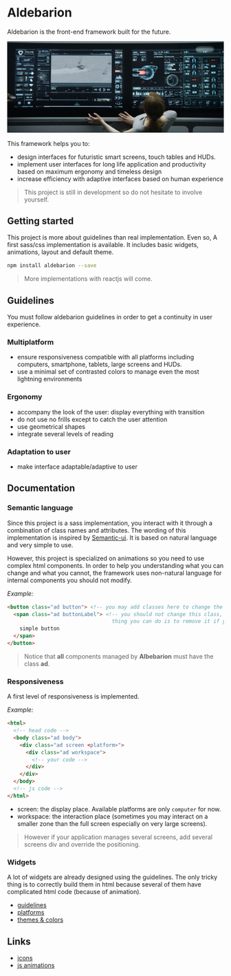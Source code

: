 # Aldebarion

Aldebarion is the front-end framework built for the future.

![Smark desk](examples/assets/table.png)

This framework helps you to:

* design interfaces for futuristic smart screens, touch tables and HUDs.
* implement user interfaces for long life application and productivity based on maximum ergonomy and timeless design
* increase efficiency with adaptive interfaces based on human experience

> This project is still in development so do not hesitate to involve yourself.

## Getting started

This project is more about guidelines than real implementation. Even so, A first sass/css implementation is available.
 It includes basic widgets, animations, layout and default theme.

```bash
npm install aldebarion --save
```

>  More implementations with reactjs will come.

## Guidelines

You must follow aldebarion guidelines in order to get a continuity in user experience.

### Multiplatform

* ensure responsiveness compatible with all platforms including computers, smartphone, tablets, large screens and HUDs.
* use a minimal set of contrasted colors to manage even the most lightning environments

### Ergonomy

* accompany the look of the user: display everything with transition
* do not use no frills except to catch the user attention
* use geometrical shapes
* integrate several levels of reading

### Adaptation to user

* make interface adaptable/adaptive to user

## Documentation

### Semantic language

Since this project is a sass implementation, you interact with it through a combination of class names
and attributes. The wording of this implementation is inspired by [Semantic-ui](https://semantic-ui.com/).
It is based on natural language and very simple to use.

However, this project is specialized on animations so
you need to use complex html components. In order to help you understanding what you can change and what you cannot,
the framework uses non-natural language for internal components you should not modify.

*Example:*
```html
<button class="ad button"> <!-- you may add classes here to change the default behavior -->
  <span class="ad buttonLabel"> <!-- you should not change this class, the only
                                  thing you can do is to remove it if you don't want it -->
    simple button
  </span>
</button>
```

> Notice that **all** components managed by **Albebarion** must have the class **ad**.

### Responsiveness

A first level of responsiveness is implemented.

*Example:*
```html
<html>
  <!-- head code -->
  <body class="ad body">
    <div class="ad screen <platform>">
      <div class="ad workspace">
        <!-- your code -->
      </div>
    </div>
  </body>
  <!-- js code -->
</html>
```

* screen: the display place. Available platforms are only `computer` for now.
* workspace: the interaction place (sometimes you may interact on a smaller zone than the full screen especially on very large screens).

> However if your application manages several screens, add several screens div and override the positioning.

### Widgets

A lot of widgets are already designed using the guidelines. The only tricky thing is to correctly build
them in html because several of them have complicated html code (because of animation).

* [guidelines](doc/guidelines.md)
* [platforms](doc/platforms/platforms.md)
* [themes & colors](doc/themes.md)



## Links

* [icons](http://themify.me/themify-icons)
* [js animations](https://greensock.com/docs/TweenLite)
